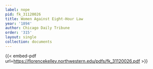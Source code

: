 ```yaml
---
label: nope
pid: fk_31120026
title: Women Against Eight-Hour Law
year: '1894'
author: Chicago Daily Tribune
order: '315'
layout: single
collection: documents
---
```



{{< embed-pdf url=https://florencekelley.northwestern.edu/pdfs/fk_31120026.pdf >}}
